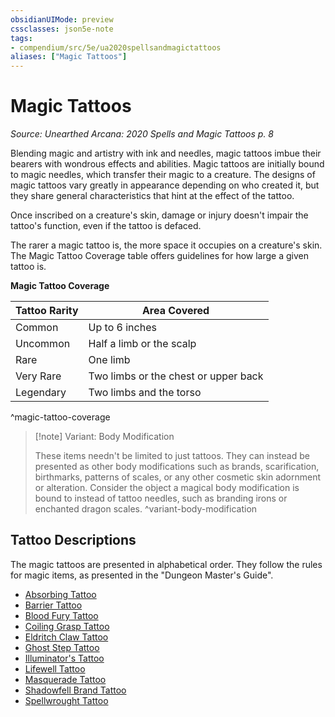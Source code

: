 ```yaml
---
obsidianUIMode: preview
cssclasses: json5e-note
tags:
- compendium/src/5e/ua2020spellsandmagictattoos
aliases: ["Magic Tattoos"]
---
```

# Magic Tattoos
*Source: Unearthed Arcana: 2020 Spells and Magic Tattoos p. 8* 

Blending magic and artistry with ink and needles, magic tattoos imbue their bearers with wondrous effects and abilities. Magic tattoos are initially bound to magic needles, which transfer their magic to a creature. The designs of magic tattoos vary greatly in appearance depending on who created it, but they share general characteristics that hint at the effect of the tattoo.

Once inscribed on a creature's skin, damage or injury doesn't impair the tattoo's function, even if the tattoo is defaced.

The rarer a magic tattoo is, the more space it occupies on a creature's skin. The Magic Tattoo Coverage table offers guidelines for how large a given tattoo is.

**Magic Tattoo Coverage**

| Tattoo Rarity | Area Covered |
|---------------|--------------|
| Common | Up to 6 inches |
| Uncommon | Half a limb or the scalp |
| Rare | One limb |
| Very Rare | Two limbs or the chest or upper back |
| Legendary | Two limbs and the torso |
^magic-tattoo-coverage

> [!note] Variant: Body Modification
> 
> These items needn't be limited to just tattoos. They can instead be presented as other body modifications such as brands, scarification, birthmarks, patterns of scales, or any other cosmetic skin adornment or alteration. Consider the object a magical body modification is bound to instead of tattoo needles, such as branding irons or enchanted dragon scales.
^variant-body-modification

## Tattoo Descriptions

The magic tattoos are presented in alphabetical order. They follow the rules for magic items, as presented in the "Dungeon Master's Guide".

- [Absorbing Tattoo](/Systems/5e/items/absorbing-tattoo-ua2020spellsandmagictattoos.md)  
- [Barrier Tattoo](/Systems/5e/items/barrier-tattoo-ua2020spellsandmagictattoos.md)  
- [Blood Fury Tattoo](/Systems/5e/items/blood-fury-tattoo-ua2020spellsandmagictattoos.md)  
- [Coiling Grasp Tattoo](/Systems/5e/items/coiling-grasp-tattoo-ua2020spellsandmagictattoos.md)  
- [Eldritch Claw Tattoo](/Systems/5e/items/eldritch-claw-tattoo-ua2020spellsandmagictattoos.md)  
- [Ghost Step Tattoo](/Systems/5e/items/ghost-step-tattoo-ua2020spellsandmagictattoos.md)  
- [Illuminator's Tattoo](/Systems/5e/items/illuminators-tattoo-ua2020spellsandmagictattoos.md)  
- [Lifewell Tattoo](/Systems/5e/items/lifewell-tattoo-ua2020spellsandmagictattoos.md)  
- [Masquerade Tattoo](/Systems/5e/items/masquerade-tattoo-ua2020spellsandmagictattoos.md)  
- [Shadowfell Brand Tattoo](/Systems/5e/items/shadowfell-brand-tattoo-ua2020spellsandmagictattoos.md)  
- [Spellwrought Tattoo](/Systems/5e/items/spellwrought-tattoo-ua2020spellsandmagictattoos.md)